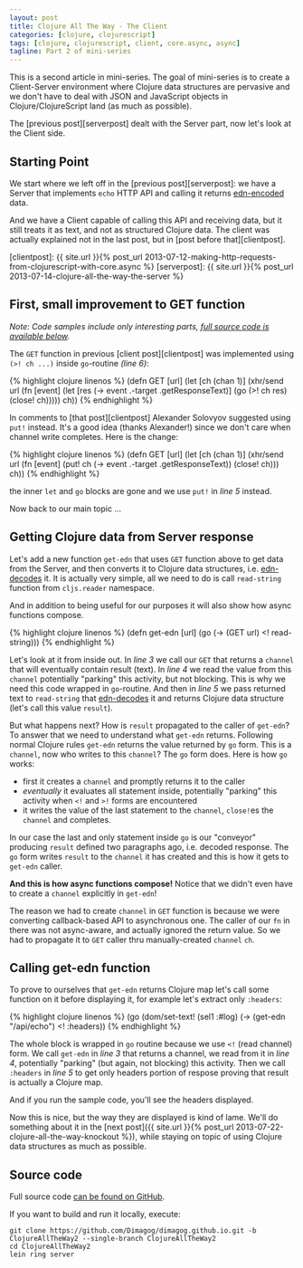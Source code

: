 ```yaml
---
layout: post
title: Clojure All The Way - The Client
categories: [clojure, clojurescript]
tags: [clojure, clojurescript, client, core.async, async]
tagline: Part 2 of mini-series
---
```


This is a second article in mini-series. The goal of mini-series is to create a Client-Server environment
where Clojure data structures are pervasive and we don't have to deal with JSON and JavaScript objects 
in Clojure/ClojureScript land (as much as possible).

The [previous post][serverpost] dealt with the Server part, now let's look at the Client side.

## Starting Point

We start where we left off in the [previous post][serverpost]: we have a Server
that implements `echo` HTTP API and calling it returns [edn-encoded][edn] data.

And we have a Client capable of calling this API and receiving data, but it still
treats it as text, and not as structured Clojure data. The client was actually explained
not in the last post, but in [post before that][clientpost].

[edn]: https://github.com/edn-format/edn
[clientpost]: {{ site.url }}{% post_url 2013-07-12-making-http-requests-from-clojurescript-with-core.async %}
[serverpost]: {{ site.url }}{% post_url 2013-07-14-clojure-all-the-way-the-server %}

## First, small improvement to GET function

*Note: Code samples include only interesting parts, [full source code is available below](#src).*

The `GET` function in previous [client post][clientpost] was implemented using `(>! ch ...)` 
inside `go`-routine *(line 6)*:

{% highlight clojure linenos %}
(defn GET [url]
  (let [ch (chan 1)]
    (xhr/send url
              (fn [event]
                (let [res (-> event .-target .getResponseText)]
                  (go (>! ch res)
                      (close! ch)))))
    ch))
{% endhighlight %}


In comments to [that post][clientpost] Alexander Solovyov suggested using `put!` instead.
It's a good idea (thanks Alexander!) since we don't care when channel write completes.
Here is the change:

{% highlight clojure linenos %}
(defn GET [url]
  (let [ch (chan 1)]
    (xhr/send url
              (fn [event]
                  (put! ch (-> event .-target .getResponseText))
                  (close! ch)))
    ch))
{% endhighlight %}

the inner `let` and `go` blocks are gone and we use `put!` in *line 5* instead.

Now back to our main topic ...

## Getting Clojure data from Server response

Let's add a new function `get-edn` that uses `GET` function above to get data from the Server, and then
converts it to Clojure data structures, i.e. [edn-decodes][edn] it. It is actually very simple, all we need
to do is call `read-string` function from `cljs.reader` namespace.

And in addition to being useful for our purposes it will also show how async functions compose.

{% highlight clojure linenos %}
(defn get-edn [url]
  (go 
    (-> (GET url)
        <!
        read-string)))
{% endhighlight %}

Let's look at it from inside out. In *line 3* we call our `GET` that returns a `channel` that will eventually
contain result (text). In *line 4* we read the value from this `channel` potentially "parking" this activity, but not blocking.
This is why we need this code wrapped in `go`-routine. And then in *line 5* we pass returned text to `read-string` that 
[edn-decodes][edn] it and returns Clojure data structure (let's call this value `result`).

But what happens next? How is `result` propagated to the caller of `get-edn`? To answer that we need to understand
what `get-edn` returns. Following normal Clojure rules `get-edn` returns the value returned by `go` form.
This is a `channel`, now who writes to this `channel`? The `go` form does. Here is how `go` works:
* first it creates a `channel` and promptly returns it to the caller
* *eventually* it evaluates all statement inside, potentially "parking" this activity when `<!` and `>!` forms are encountered
* it writes the value of the last statement to the `channel`, `close!`es the `channel` and completes.

In our case the last and only statement inside `go` is our "conveyor" producing `result` defined two paragraphs ago,
i.e. decoded response. The `go` form writes `result` to the `channel` it has created and this is how it gets to `get-edn` caller.

**And this is how async functions compose!** Notice that we didn't even have to create a `channel` explicitly in `get-edn`!

The reason we had to create `channel` in `GET`
function is because we were converting callback-based API to asynchronous one. The caller of our `fn` in there was not async-aware,
and actually ignored the return value. So we had to propagate it to `GET` caller thru manually-created `channel` `ch`.

## Calling get-edn function

To prove to ourselves that `get-edn` returns Clojure map let's call some function on it before displaying it,
for example let's extract only `:headers`:

{% highlight clojure linenos %}
(go
  (dom/set-text! (sel1 :#log)
                 (-> (get-edn "/api/echo")
                     <!
                     :headers))
{% endhighlight %}

The whole block is wrapped in `go` routine because we use `<!` (read channel) form.
We call `get-edn` in *line 3* that returns a channel, we read from it in *line 4*, potentially "parking" (but again, not blocking) this activity.
Then we call `:headers` in *line 5* to get only headers portion of respose proving that result is actually a Clojure map.

And if you run the sample code, you'll see the headers displayed.

Now this is nice, but the way they are displayed is kind of lame. We'll do something about it in the
[next post]({{ site.url }}{% post_url 2013-07-22-clojure-all-the-way-knockout %}), while staying on topic of
using Clojure data structures as much as possible.

## <a name="src"> </a> Source code
Full source code [can be found on GitHub][github].

If you want to build and run it locally, execute:

    git clone https://github.com/Dimagog/dimagog.github.io.git -b ClojureAllTheWay2 --single-branch ClojureAllTheWay2
    cd ClojureAllTheWay2
    lein ring server

[github]: https://github.com/Dimagog/dimagog.github.io/tree/ClojureAllTheWay2
